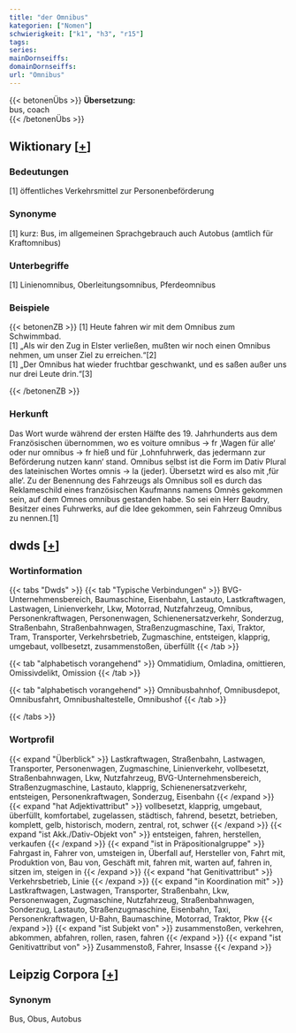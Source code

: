 ```yaml
---
title: "der Omnibus"
kategorien: ["Nomen"]
schwierigkeit: ["k1", "h3", "r15"]
tags:
series:
mainDornseiffs:
domainDornseiffs:
url: "Omnibus"
---
```


{{< betonenÜbs >}}
**Übersetzung:**  
bus, coach  
{{< /betonenÜbs >}}

## Wiktionary [[+](https://de.wiktionary.org/wiki/Omnibus)]

### Bedeutungen
[1] öffentliches Verkehrsmittel zur Personenbeförderung  

### Synonyme
[1] kurz: Bus, im allgemeinen Sprachgebrauch auch  Autobus (amtlich für Kraftomnibus)  

### Unterbegriffe
[1] Linienomnibus, Oberleitungsomnibus, Pferdeomnibus  

### Beispiele
{{< betonenZB >}}
[1] Heute fahren wir mit dem Omnibus zum Schwimmbad.  
[1] „Als wir den Zug in Elster verließen, mußten wir noch einen Omnibus nehmen, um unser Ziel zu erreichen.“[2]  
[1] „Der Omnibus hat wieder fruchtbar geschwankt, und es saßen außer uns nur drei Leute drin.“[3]  

{{< /betonenZB >}}
### Herkunft
Das Wort wurde während der ersten Hälfte des 19. Jahrhunderts aus dem Französischen übernommen, wo es voiture omnibus → fr ‚Wagen für alle‘ oder nur omnibus → fr hieß und für ‚Lohnfuhrwerk, das jedermann zur Beförderung nutzen kann‘ stand. Omnibus selbst ist die Form im Dativ Plural des lateinischen Wortes omnis → la (jeder). Übersetzt wird es also mit ‚für alle‘. Zu der Benennung des Fahrzeugs als Omnibus soll es durch das Reklameschild eines französischen Kaufmanns namens Omnès gekommen sein, auf dem Omnes omnibus gestanden habe. So sei ein Herr Baudry, Besitzer eines Fuhrwerks, auf die Idee gekommen, sein Fahrzeug Omnibus zu nennen.[1]  



## dwds [[+](https://www.dwds.de/wb/Omnibus)]

### Wortinformation
{{< tabs "Dwds" >}}
{{< tab "Typische Verbindungen" >}}
BVG-Unternehmensbereich, Baumaschine, Eisenbahn, Lastauto, Lastkraftwagen, Lastwagen, Linienverkehr, Lkw, Motorrad, Nutzfahrzeug, Omnibus, Personenkraftwagen, Personenwagen, Schienenersatzverkehr, Sonderzug, Straßenbahn, Straßenbahnwagen, Straßenzugmaschine, Taxi, Traktor, Tram, Transporter, Verkehrsbetrieb, Zugmaschine, entsteigen, klapprig, umgebaut, vollbesetzt, zusammenstoßen, überfüllt
{{< /tab >}}

{{< tab "alphabetisch vorangehend" >}}
Ommatidium, Omladina, omittieren, Omissivdelikt, Omission
{{< /tab >}}

{{< tab "alphabetisch vorangehend" >}}
Omnibusbahnhof, Omnibusdepot, Omnibusfahrt, Omnibushaltestelle, Omnibushof
{{< /tab >}}

{{< /tabs >}}

### Wortprofil
{{< expand "Überblick" >}} Lastkraftwagen, Straßenbahn, Lastwagen, Transporter, Personenwagen, Zugmaschine, Linienverkehr, vollbesetzt, Straßenbahnwagen, Lkw, Nutzfahrzeug, BVG-Unternehmensbereich, Straßenzugmaschine, Lastauto, klapprig, Schienenersatzverkehr, entsteigen, Personenkraftwagen, Sonderzug, Eisenbahn {{< /expand >}}
{{< expand "hat Adjektivattribut" >}} vollbesetzt, klapprig, umgebaut, überfüllt, komfortabel, zugelassen, städtisch, fahrend, besetzt, betrieben, komplett, gelb, historisch, modern, zentral, rot, schwer {{< /expand >}}
{{< expand "ist Akk./Dativ-Objekt von" >}} entsteigen, fahren, herstellen, verkaufen {{< /expand >}}
{{< expand "ist in Präpositionalgruppe" >}} Fahrgast in, Fahrer von, umsteigen in, Überfall auf, Hersteller von, Fahrt mit, Produktion von, Bau von, Geschäft mit, fahren mit, warten auf, fahren in, sitzen im, steigen in {{< /expand >}}
{{< expand "hat Genitivattribut" >}} Verkehrsbetrieb, Linie {{< /expand >}}
{{< expand "in Koordination mit" >}} Lastkraftwagen, Lastwagen, Transporter, Straßenbahn, Lkw, Personenwagen, Zugmaschine, Nutzfahrzeug, Straßenbahnwagen, Sonderzug, Lastauto, Straßenzugmaschine, Eisenbahn, Taxi, Personenkraftwagen, U-Bahn, Baumaschine, Motorrad, Traktor, Pkw {{< /expand >}}
{{< expand "ist Subjekt von" >}} zusammenstoßen, verkehren, abkommen, abfahren, rollen, rasen, fahren {{< /expand >}}
{{< expand "ist Genitivattribut von" >}} Zusammenstoß, Fahrer, Insasse {{< /expand >}}

## Leipzig Corpora [[+](https://corpora.uni-leipzig.de/en/res?word=Omnibus&corpusId=deu_newscrawl-public_2018)]


### Synonym
Bus, Obus, Autobus

